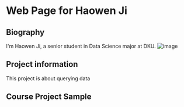 # Web Page for Haowen Ji
## Biography
I'm Haowen Ji, a senior student in Data Science major at DKU. 
![image](https://github.com/Haowen-Ji/stats201-PS1-Haowen/tree/main/Spotlight/Haowen_Ji.jpg)
## Project information
This project is about querying data 
## Course Project Sample

